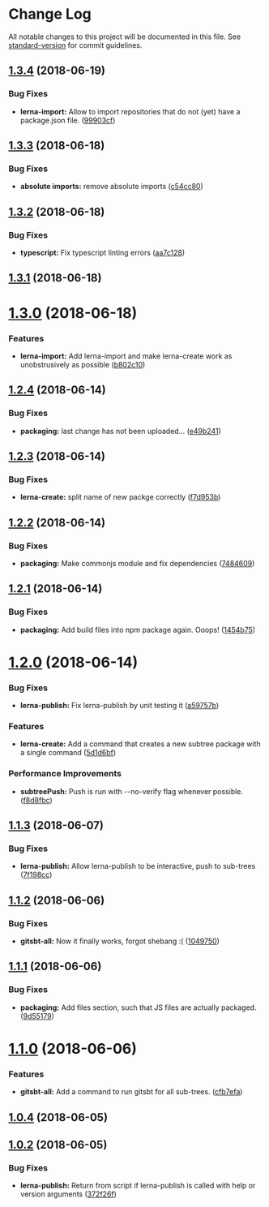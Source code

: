 # Change Log

All notable changes to this project will be documented in this file. See [standard-version](https://github.com/conventional-changelog/standard-version) for commit guidelines.

<a name="1.3.4"></a>
## [1.3.4](https://github.com/mdrohmann/lerna-subtree-publish/compare/v1.3.3...v1.3.4) (2018-06-19)


### Bug Fixes

* **lerna-import:** Allow to import repositories that do not (yet) have a package.json file. ([99903cf](https://github.com/mdrohmann/lerna-subtree-publish/commit/99903cf))



<a name="1.3.3"></a>
## [1.3.3](https://github.com/mdrohmann/lerna-subtree-publish/compare/v1.3.2...v1.3.3) (2018-06-18)


### Bug Fixes

* **absolute imports:** remove absolute imports ([c54cc80](https://github.com/mdrohmann/lerna-subtree-publish/commit/c54cc80))



<a name="1.3.2"></a>
## [1.3.2](https://github.com/mdrohmann/lerna-subtree-publish/compare/v1.3.1...v1.3.2) (2018-06-18)


### Bug Fixes

* **typescript:** Fix typescript linting errors ([aa7c128](https://github.com/mdrohmann/lerna-subtree-publish/commit/aa7c128))



<a name="1.3.1"></a>
## [1.3.1](https://github.com/mdrohmann/lerna-subtree-publish/compare/v1.3.0...v1.3.1) (2018-06-18)



<a name="1.3.0"></a>
# [1.3.0](https://gitlab.com/mcdrohmann/lerna-subtree-publish/compare/v1.2.4...v1.3.0) (2018-06-18)


### Features

* **lerna-import:** Add lerna-import and make lerna-create work as unobstrusively as possible ([b802c10](https://gitlab.com/mcdrohmann/lerna-subtree-publish/commit/b802c10))



<a name="1.2.4"></a>
## [1.2.4](https://gitlab.com/mcdrohmann/lerna-subtree-publish/compare/v1.2.3...v1.2.4) (2018-06-14)


### Bug Fixes

* **packaging:** last change has not been uploaded... ([e49b241](https://gitlab.com/mcdrohmann/lerna-subtree-publish/commit/e49b241))



<a name="1.2.3"></a>
## [1.2.3](https://gitlab.com/mcdrohmann/lerna-subtree-publish/compare/v1.2.2...v1.2.3) (2018-06-14)


### Bug Fixes

* **lerna-create:** split name of new packge correctly ([f7d953b](https://gitlab.com/mcdrohmann/lerna-subtree-publish/commit/f7d953b))



<a name="1.2.2"></a>
## [1.2.2](https://gitlab.com/mcdrohmann/lerna-subtree-publish/compare/v1.2.1...v1.2.2) (2018-06-14)


### Bug Fixes

* **packaging:** Make commonjs module and fix dependencies ([7484609](https://gitlab.com/mcdrohmann/lerna-subtree-publish/commit/7484609))



<a name="1.2.1"></a>
## [1.2.1](https://gitlab.com/mcdrohmann/lerna-subtree-publish/compare/v1.2.0...v1.2.1) (2018-06-14)


### Bug Fixes

* **packaging:** Add build files into npm package again. Ooops! ([1454b75](https://gitlab.com/mcdrohmann/lerna-subtree-publish/commit/1454b75))



<a name="1.2.0"></a>
# [1.2.0](https://gitlab.com/mcdrohmann/lerna-subtree-publish/compare/v1.1.3...v1.2.0) (2018-06-14)


### Bug Fixes

* **lerna-publish:** Fix lerna-publish by unit testing it ([a59757b](https://gitlab.com/mcdrohmann/lerna-subtree-publish/commit/a59757b))


### Features

* **lerna-create:** Add a command that creates a new subtree package with a single command ([5d1d6bf](https://gitlab.com/mcdrohmann/lerna-subtree-publish/commit/5d1d6bf))


### Performance Improvements

* **subtreePush:** Push is run with --no-verify flag whenever possible. ([f8d8fbc](https://gitlab.com/mcdrohmann/lerna-subtree-publish/commit/f8d8fbc))



<a name="1.1.3"></a>
## [1.1.3](https://gitlab.com/mcdrohmann/lerna-subtree-publish/compare/v1.1.2...v1.1.3) (2018-06-07)


### Bug Fixes

* **lerna-publish:** Allow lerna-publish to be interactive, push to sub-trees ([7f198cc](https://gitlab.com/mcdrohmann/lerna-subtree-publish/commit/7f198cc))



<a name="1.1.2"></a>
## [1.1.2](https://gitlab.com/mcdrohmann/lerna-subtree-publish/compare/v1.1.1...v1.1.2) (2018-06-06)


### Bug Fixes

* **gitsbt-all:** Now it finally works, forgot shebang :( ([1049750](https://gitlab.com/mcdrohmann/lerna-subtree-publish/commit/1049750))



<a name="1.1.1"></a>
## [1.1.1](https://gitlab.com/mcdrohmann/lerna-subtree-publish/compare/v1.1.0...v1.1.1) (2018-06-06)


### Bug Fixes

* **packaging:** Add files section, such that JS files are actually packaged. ([9d55179](https://gitlab.com/mcdrohmann/lerna-subtree-publish/commit/9d55179))



<a name="1.1.0"></a>
# [1.1.0](https://gitlab.com/mcdrohmann/lerna-subtree-publish/compare/v1.0.4...v1.1.0) (2018-06-06)


### Features

* **gitsbt-all:** Add a command to run gitsbt for all sub-trees. ([cfb7efa](https://gitlab.com/mcdrohmann/lerna-subtree-publish/commit/cfb7efa))



<a name="1.0.4"></a>
## [1.0.4](https://gitlab.com/mcdrohmann/lerna-subtree-publish/compare/v1.0.3...v1.0.4) (2018-06-05)



<a name="1.0.2"></a>
## [1.0.2](https://gitlab.com/mcdrohmann/lerna-subtree-publish/compare/v1.0.1...v1.0.2) (2018-06-05)


### Bug Fixes

* **lerna-publish:** Return from script if lerna-publish is called with help or version arguments ([372f26f](https://gitlab.com/mcdrohmann/lerna-subtree-publish/commit/372f26f))
